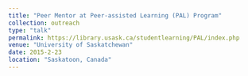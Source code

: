 ```yaml
---
title: "Peer Mentor at Peer-assisted Learning (PAL) Program"
collection: outreach
type: "talk"
permalink: https://library.usask.ca/studentlearning/PAL/index.php
venue: "University of Saskatchewan"
date: 2015-2-23
location: "Saskatoon, Canada"
---
```



